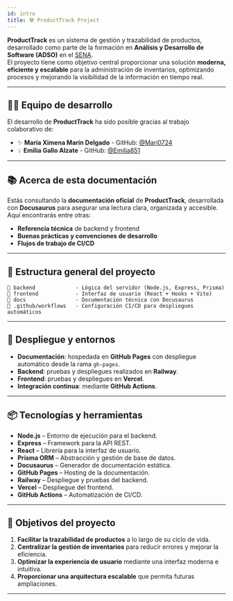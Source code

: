 ```yaml
---
id: intro
title: 🛠️ ProductTrack Project
---
```


**ProductTrack** es un sistema de gestión y trazabilidad de productos, desarrollado como parte de la formación en **Análisis y Desarrollo de Software (ADSO)** en el [SENA](https://www.sena.edu.co).  
El proyecto tiene como objetivo central proporcionar una solución **moderna, eficiente y escalable** para la administración de inventarios, optimizando procesos y mejorando la visibilidad de la información en tiempo real.

---

## 👩‍💻 Equipo de desarrollo

El desarrollo de **ProductTrack** ha sido posible gracias al trabajo colaborativo de:


- ✨ **Maria Ximena Marin Delgado** - GitHub: [@Mari0724](https://github.com/Mari0724)  
- 💡 **Emilia Gallo Alzate** - GitHub: [@Emilia851](https://github.com/Emilia851)


---

## 📚 Acerca de esta documentación

Estás consultando la **documentación oficial** de **ProductTrack**, desarrollada con **Docusaurus** para asegurar una lectura clara, organizada y accesible.  
Aquí encontrarás entre otras:

- **Referencia técnica** de backend y frontend
- **Buenas prácticas y convenciones de desarrollo**
- **Flujos de trabajo de CI/CD**

---

## 🧱 Estructura general del proyecto

```plaintext
📁 backend             - Lógica del servidor (Node.js, Express, Prisma)
📁 frontend            - Interfaz de usuario (React + Hooks + Vite)
📁 docs                - Documentación técnica con Docusaurus
📁 .github/workflows   - Configuración CI/CD para despliegues automáticos
````

---

## 🚀 Despliegue y entornos

* **Documentación**: hospedada en **GitHub Pages** con despliegue automático desde la rama `gh-pages`.
* **Backend**: pruebas y despliegues realizados en **Railway**.
* **Frontend**: pruebas y despliegues en **Vercel**.
* **Integración continua**: mediante **GitHub Actions**.

---

## 📦 Tecnologías y herramientas

* **Node.js** – Entorno de ejecución para el backend.
* **Express** – Framework para la API REST.
* **React** – Librería para la interfaz de usuario.
* **Prisma ORM** – Abstracción y gestión de base de datos.
* **Docusaurus** – Generador de documentación estática.
* **GitHub Pages** – Hosting de la documentación.
* **Railway** – Despliegue y pruebas del backend.
* **Vercel** – Despliegue del frontend.
* **GitHub Actions** – Automatización de CI/CD.

---

## 🎯 Objetivos del proyecto

1. **Facilitar la trazabilidad de productos** a lo largo de su ciclo de vida.
2. **Centralizar la gestión de inventarios** para reducir errores y mejorar la eficiencia.
3. **Optimizar la experiencia de usuario** mediante una interfaz moderna e intuitiva.
4. **Proporcionar una arquitectura escalable** que permita futuras ampliaciones.

---
